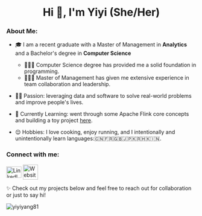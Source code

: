<!---
yiyiyang81/yiyiyang81 is a ✨ special ✨ repository because its `README.md` (this file) appears on your GitHub profile.
You can click the Preview link to take a look at your changes.
--->
<h1 align="center">Hi 👋, I'm Yiyi (She/Her)</h1>

<h3 align="left">About Me:</h3>

- 🎓 I am a recent graduate with a Master of Management in **Analytics** and a Bachelor's degree in **Computer Science**
  - 👩🏻‍💻 Computer Science degree has provided me a solid foundation in programming.
  - 👩🏻‍💼 Master of Management has given me extensive experience in team collaboration and leadership.

- 💪🏼 Passion: leveraging data and software to solve real-world problems and improve people's lives.

- 🌱 Currently Learning: went through some Apache Flink core concepts and building a toy project [here](https://github.com/yiyiyang81/apache-flink-learning).

- 😌 Hobbies: I love cooking, enjoy running, and I intentionally and unintentionally learn languages:🇨🇳🇫🇷🇬🇧🇯🇵🇰🇷🇭🇰🇮🇳.


<h3 align="left">Connect with me:</h3>
<p align="left">
</p>

<p align="left">
<a href="https://linkedin.com/in/yiyi-yang-0801" target="blank"><img align="center" src="https://raw.githubusercontent.com/rahuldkjain/github-profile-readme-generator/master/src/images/icons/Social/linked-in-alt.svg" alt="LinkedIn" height="30" width="40" /></a>
<a href="https://yiyiyang.me" target="blank"><img align="center" src="https://drive.google.com/thumbnail?id=1Yme0RM4m2m7qG6oiMfJTWTA_kfraHubm" alt="Website" height="40" width="40" /></a>
</p>

✨ Check out my projects below and feel free to reach out for collaboration or just to say hi!
<p align="left"> <img src="https://komarev.com/ghpvc/?username=yiyiyang81&label=Profile%20views&color=0e75b6&style=flat" alt="yiyiyang81" /> </p>
